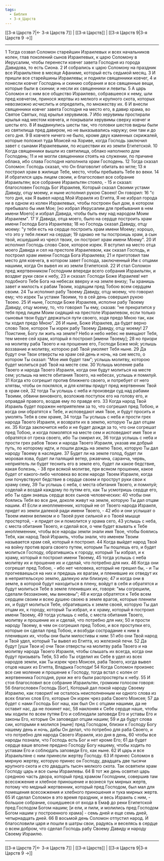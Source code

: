 ```yaml
---
tags:
  - Библия
  - 3-я_Царств
---
```

[[3-я Царств 7|← 3-я Царств 7]] | [[3-я Царств]] | [[3-я Царств 9|3-я Царств 9 →]]

---
1 Тогда созвал Соломон старейшин Израилевых и всех начальников колен, глав поколений сынов Израилевых, к царю Соломону в Иерусалим, чтобы перенести ковчег завета Господня из города Давидова, то есть Сиона.
2 И собрались к царю Соломону на праздник все Израильтяне в месяце Афаниме, который есть седьмой месяц.
3 И пришли все старейшины Израилевы; и подняли священники ковчег,
4 и понесли ковчег Господень и скинию собрания и все священные вещи, которые были в скинии; и несли их священники и левиты.
5 А царь Соломон и с ним все общество Израилево, собравшееся к нему, шли пред ковчегом, принося жертвы из мелкого и крупного скота, которых невозможно исчислить и определить, по множеству их.
6 И внесли священники ковчег завета Господня на место его, в давир храма, во Святое Святых, под крылья херувимов.
7 Ибо херувимы простирали крылья над местом ковчега, и покрывали херувимы сверху ковчег и шесты его.
8 И выдвинулись шесты так, что головки шестов видны были из святилища пред давиром, но не выказывались наружу; они там и до сего дня.
9 В ковчеге ничего не было, кроме двух каменных скрижалей, которые положил туда Моисей на Хориве, когда Господь заключил завет с сынами Израилевыми, по исшествии их из земли Египетской.
10 Когда священники вышли из святилища, облако наполнило дом Господень;
11 и не могли священники стоять на служении, по причине облака, ибо слава Господня наполнила храм Господень.
12 Тогда сказал Соломон: Господь сказал, что Он благоволит обитать во мгле;
13 я построил храм в жилище Тебе, место, чтобы пребывать Тебе во веки.
14 И обратился царь лицем своим, и благословил все собрание Израильтян; все собрание Израильтян стояло, -
15 и сказал: благословен Господь Бог Израилев, Который сказал Своими устами Давиду, отцу моему, и ныне исполнил рукою Своею! Он говорил:
16 "с того дня, как Я вывел народ Мой Израиля из Египта, Я не избрал города ни в одном из колен Израилевых, чтобы построен был дом, в котором пребывало бы имя Мое; [но избрал Иерусалим для пребывания в нем имени Моего] и избрал Давида, чтобы быть ему над народом Моим Израилем".
17 У Давида, отца моего, было на сердце построить храм имени Господа Бога Израилева;
18 но Господь сказал Давиду, отцу моему: "у тебя есть на сердце построить храм имени Моему; хорошо, что это у тебя лежит на сердце;
19 однако не ты построишь храм, а сын твой, исшедший из чресл твоих, он построит храм имени Моему".
20 И исполнил Господь слово Свое, которое изрек. Я вступил на место отца моего Давида и сел на престоле Израилевом, как сказал Господь, и построил храм имени Господа Бога Израилева;
21 и приготовил там место для ковчега, в котором завет Господа, заключенный Им с отцами нашими, когда Он вывел их из земли Египетской.
22 И стал Соломон пред жертвенником Господним впереди всего собрания Израильтян, и воздвиг руки свои к небу,
23 и сказал: Господи Боже Израилев! нет подобного Тебе Бога на небесах вверху и на земле внизу; Ты хранишь завет и милость к рабам Твоим, ходящим пред Тобою всем сердцем своим.
24 Ты исполнил рабу Твоему Давиду, отцу моему, что говорил ему; что изрек Ты устами Твоими, то в сей день совершил рукою Твоею.
25 И ныне, Господи Боже Израилев, исполни рабу Твоему Давиду, отцу моему, то, что говорил Ты ему, сказав: "не прекратится у тебя пред лицем Моим сидящий на престоле Израилевом, если только сыновья твои будут держаться пути своего, ходя предо Мною так, как ты ходил предо Мною".
26 И ныне, Боже Израилев, да будет верно слово Твое, которое Ты изрек рабу Твоему Давиду, отцу моему!
27 Поистине, Богу ли жить на земле? Небо и небо небес не вмещают Тебя, тем менее сей храм, который я построил [имени Твоему];
28 но призри на молитву раба Твоего и на прошение его, Господи Боже мой; услышь воззвание и молитву, которою раб Твой умоляет Тебя ныне.
29 Да будут очи Твои отверсты на храм сей день и ночь, на сие место, о котором Ты сказал: "Мое имя будет там"; услышь молитву, которою будет молиться раб Твой на месте сем.
30 Услышь моление раба Твоего и народа Твоего Израиля, когда они будут молиться на месте сем; услышь на месте обитания Твоего, на небесах, услышь и помилуй.
31 Когда кто согрешит против ближнего своего, и потребует от него клятвы, чтобы он поклялся, и для клятвы придут пред жертвенник Твой в храм сей,
32 тогда Ты услышь с неба и произведи суд над рабами Твоими, обвини виновного, возложив поступок его на голову его, и оправдай правого, воздав ему по правде его.
33 Когда народ Твой Израиль будет поражен неприятелем за то, что согрешил пред Тобою, и когда они обратятся к Тебе, и исповедают имя Твое, и будут просить и умолять Тебя в сем храме,
34 тогда Ты услышь с неба и прости грех народа Твоего Израиля, и возврати их в землю, которую Ты дал отцам их.
35 Когда заключится небо и не будет дождя за то, что они согрешат пред Тобою, и когда помолятся на месте сем и исповедают имя Твое и обратятся от греха своего, ибо Ты смирил их,
36 тогда услышь с неба и прости грех рабов Твоих и народа Твоего Израиля, указав им добрый путь, по которому идти, и пошли дождь на землю Твою, которую Ты дал народу Твоему в наследие.
37 Будет ли на земле голод, будет ли моровая язва, будет ли палящий ветер, ржавчина, саранча, червь, неприятель ли будет теснить его в земле его, будет ли какое бедствие, какая болезнь, -
38 при всякой молитве, при всяком прошении, какое будет от какого-либо человека во всем народе Твоем Израиле, когда они почувствуют бедствие в сердце своем и прострут руки свои к храму сему,
39 Ты услышь с неба, с места обитания Твоего, и помилуй; соделай и воздай каждому по путям его, как Ты усмотришь сердце его, ибо Ты один знаешь сердце всех сынов человеческих:
40 чтобы они боялись Тебя во все дни, доколе живут на земле, которую Ты дал отцам нашим.
41 Если и иноплеменник, который не от Твоего народа Израиля, придет из земли далекой ради имени Твоего, -
42 ибо и они услышат о Твоем имени великом и о Твоей руке сильной и о Твоей мышце простертой, - и придет он и помолится у храма сего,
43 услышь с неба, с места обитания Твоего, и сделай все, о чем будет взывать к Тебе иноплеменник, чтобы все народы земли знали имя Твое, чтобы боялись Тебя, как народ Твой Израиль, чтобы знали, что именем Твоим называется храм сей, который я построил.
44 Когда выйдет народ Твой на войну против врага своего путем, которым Ты пошлешь его, и будет молиться Господу, обратившись к городу, который Ты избрал, и к храму, который я построил имени Твоему,
45 тогда услышь с неба молитву их и прошение их и сделай, что потребно для них.
46 Когда они согрешат пред Тобою, - ибо нет человека, который не грешил бы, - и Ты прогневаешься на них и предашь их врагам, и пленившие их отведут их в неприятельскую землю, далекую или близкую;
47 и когда они в земле, в которой будут находиться в плену, войдут в себя и обратятся и будут молиться Тебе в земле пленивших их, говоря: "мы согрешили, сделали беззаконие, мы виновны";
48 и когда обратятся к Тебе всем сердцем своим и всею душею своею в земле врагов, которые пленили их, и будут молиться Тебе, обратившись к земле своей, которую Ты дал отцам их, к городу, который Ты избрал, и к храму, который я построил имени Твоему,
49 тогда услышь с неба, с места обитания Твоего, молитву и прошение их и сделай, что потребно для них;
50 и прости народу Твоему, в чем он согрешил пред Тобою, и все проступки его, которые он сделал пред Тобою, и возбуди сострадание к ним в пленивших их, чтобы они были милостивы к ним:
51 ибо они Твой народ и Твой удел, который Ты вывел из Египта, из железной печи.
52 Да будут [уши Твои и] очи Твои отверсты на молитву раба Твоего и на молитву народа Твоего Израиля, чтобы слышать их всегда, когда они будут призывать Тебя,
53 ибо Ты отделил их Себе в удел из всех народов земли, как Ты изрек чрез Моисея, раба Твоего, когда вывел отцов наших из Египта, Владыка Господи!
54 Когда Соломон произнес все сие моление и прошение к Господу, тогда встал с колен от жертвенника Господня, руки же его были распростерты к небу.
55 И стоя благословил все собрание Израильтян, громким голосом говоря:
56 благословен Господь [Бог], Который дал покой народу Своему Израилю, как говорил! не осталось неисполненным ни одного слова из всех благих слов Его, которые Он изрек чрез раба Своего Моисея;
57 да будет с нами Господь Бог наш, как был Он с отцами нашими, да не оставит нас, да не покинет нас,
58 наклоняя к Себе сердце наше, чтобы мы ходили по всем путям Его и соблюдали заповеди Его и уставы Его и законы Его, которые Он заповедал отцам нашим;
59 и да будут слова сии, которыми я молился [ныне] пред Господом, близки к Господу Богу нашему день и ночь, дабы Он делал, что потребно для раба Своего, и что потребно для народа Своего Израиля, изо дня в день,
60 чтобы все народы познали, что Господь есть Бог и нет кроме Его;
61 да будет сердце ваше вполне предано Господу Богу нашему, чтобы ходить по уставам Его и соблюдать заповеди Его, как ныне.
62 И царь и все Израильтяне с ним принесли жертву Господу.
63 И принес Соломон в мирную жертву, которую принес он Господу, двадцать две тысячи крупного скота и сто двадцать тысяч мелкого скота. Так освятили храм Господу царь и все сыны Израилевы.
64 В тот же день освятил царь среднюю часть двора, который пред храмом Господним, совершив там всесожжение и хлебное приношение и вознеся тук мирных жертв, потому что медный жертвенник, который пред Господом, был мал для помещения всесожжения и хлебного приношения и тука мирных жертв.
65 И сделал Соломон в это время праздник, и весь Израиль с ним, - большое собрание, сошедшееся от входа в Емаф до реки Египетской пред Господом Богом нашим; [и ели, и пили, и молились пред Господом Богом нашим у построенного храма] - семь дней и еще семь дней, четырнадцать дней.
66 В восьмой день Соломон отпустил народ. И благословили царя и пошли в шатры свои, радуясь и веселясь в сердце о всем добром, что сделал Господь рабу Своему Давиду и народу Своему Израилю.

---
[[3-я Царств 7|← 3-я Царств 7]] | [[3-я Царств]] | [[3-я Царств 9|3-я Царств 9 →]]